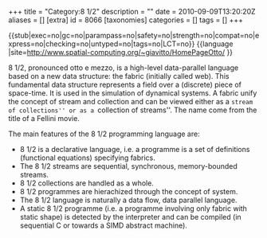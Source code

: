 +++
title = "Category:8 1/2"
description = ""
date = 2010-09-09T13:20:20Z
aliases = []
[extra]
id = 8066
[taxonomies]
categories = []
tags = []
+++

{{stub|exec=no|gc=no|parampass=no|safety=no|strength=no|compat=no|express=no|checking=no|untyped=no|tags=no|LCT=no}}
{{language
|site=http://www.spatial-computing.org/~giavitto/HomePageOtto/
}}

8 1/2, pronounced  otto e mezzo, is a high-level data-parallel language based on a new data structure: the fabric (initially called web). This fundamental data structure represents a field over a (discrete) piece of space-time. It is used in the simulation of dynamical systems. A fabric unify the concept of stream and collection and can be viewed either as a ``stream of collections'' or as a ``collection of streams''. The name come from the title of a Fellini movie.

The main features of the 8 1/2 programming language are:

* 8 1/2 is a declarative language, i.e. a programme is a set of definitions (functional equations) specifying fabrics. 
* The 8 1/2 streams are sequential, synchronous, memory-bounded streams.
* 8 1/2 collections are handled as a whole.
* 8 1/2 programmes are hierachized through the concept of system.
* The 8 1/2 language is naturally a data flow, data parallel language.
* A static 8 1/2 programme (i.e. a programme involving only fabric with static shape) is detected by the interpreter and can be compiled (in sequential C or towards a SIMD abstract machine).
